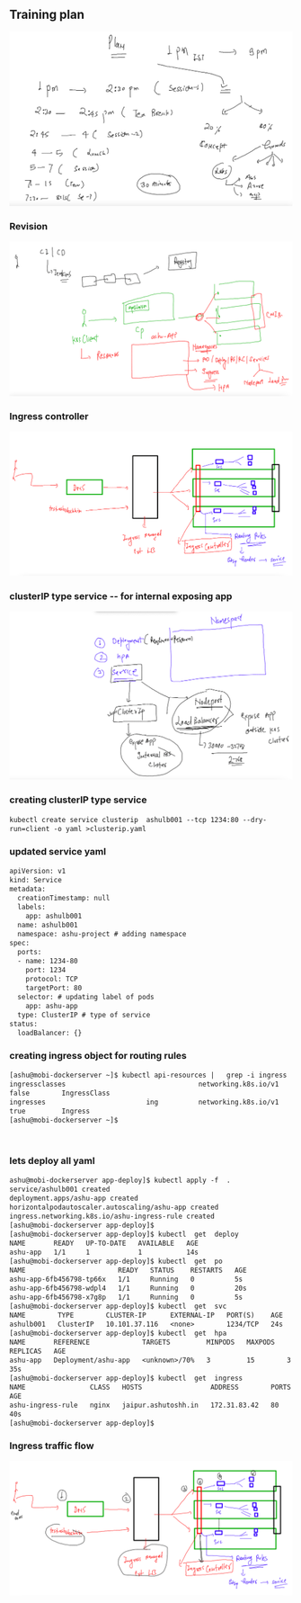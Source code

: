 ## Training plan 

<img src="plan.png">

### Revision 

<img src="rev.png">

### Ingress controller 

<img src="ig.png">

### clusterIP type service -- for internal exposing app 

<img src="svc1.png">

### creating clusterIP type service 

```
kubectl create service clusterip  ashulb001 --tcp 1234:80 --dry-run=client -o yaml >clusterip.yaml 
```

### updated service yaml 

```
apiVersion: v1
kind: Service
metadata:
  creationTimestamp: null
  labels:
    app: ashulb001
  name: ashulb001
  namespace: ashu-project # adding namespace 
spec:
  ports:
  - name: 1234-80
    port: 1234
    protocol: TCP
    targetPort: 80
  selector: # updating label of pods 
    app: ashu-app
  type: ClusterIP # type of service 
status:
  loadBalancer: {}

```

### creating ingress object for routing rules 

```
[ashu@mobi-dockerserver ~]$ kubectl api-resources |   grep -i ingress
ingressclasses                                 networking.k8s.io/v1                   false        IngressClass
ingresses                         ing          networking.k8s.io/v1                   true         Ingress
[ashu@mobi-dockerserver ~]$ 



```

### lets deploy all yaml 

```
ashu@mobi-dockerserver app-deploy]$ kubectl apply -f  . 
service/ashulb001 created
deployment.apps/ashu-app created
horizontalpodautoscaler.autoscaling/ashu-app created
ingress.networking.k8s.io/ashu-ingress-rule created
[ashu@mobi-dockerserver app-deploy]$ 
[ashu@mobi-dockerserver app-deploy]$ kubectl  get  deploy
NAME       READY   UP-TO-DATE   AVAILABLE   AGE
ashu-app   1/1     1            1           14s
[ashu@mobi-dockerserver app-deploy]$ kubectl  get  po
NAME                       READY   STATUS    RESTARTS   AGE
ashu-app-6fb456798-tp66x   1/1     Running   0          5s
ashu-app-6fb456798-wdpl4   1/1     Running   0          20s
ashu-app-6fb456798-x7g8p   1/1     Running   0          5s
[ashu@mobi-dockerserver app-deploy]$ kubectl  get  svc
NAME        TYPE        CLUSTER-IP      EXTERNAL-IP   PORT(S)    AGE
ashulb001   ClusterIP   10.101.37.116   <none>        1234/TCP   24s
[ashu@mobi-dockerserver app-deploy]$ kubectl  get  hpa
NAME       REFERENCE             TARGETS         MINPODS   MAXPODS   REPLICAS   AGE
ashu-app   Deployment/ashu-app   <unknown>/70%   3         15        3          35s
[ashu@mobi-dockerserver app-deploy]$ kubectl  get  ingress
NAME                CLASS   HOSTS                 ADDRESS        PORTS   AGE
ashu-ingress-rule   nginx   jaipur.ashutoshh.in   172.31.83.42   80      40s
[ashu@mobi-dockerserver app-deploy]$ 
```


### Ingress traffic flow 

<img src="ingresstr.png">




